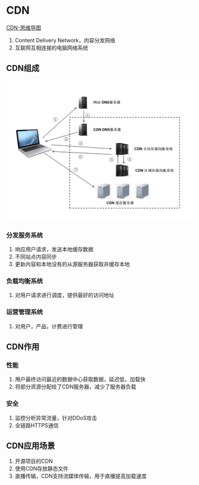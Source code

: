# CDN

[CDN-思维导图](./mind/08-CDN.html)

1. Content Delivery Network，内容分发网络
2. 互联网互相连接的电脑网络系统

## CDN组成

![CDN](assets/08-CDN.png)

### 分发服务系统

1. 响应用户请求，发送本地缓存数据
2. 不同站点内容同步
3. 更新内容和本地没有的从源服务器获取并缓存本地

### 负载均衡系统

1. 对用户请求进行调度，提供最好的访问地址

### 运营管理系统

1. 对用户，产品，计费进行管理

## CDN作用

### 性能

1. 用户最终访问最近的数据中心获取数据，延迟低，加载快
2. 将部分资源分配给了CDN服务器，减少了服务器负载

### 安全

1. 监控分析异常流量，针对DDoS攻击
2. 全链路HTTPS通信

## CDN应用场景

1. 开源项目的CDN
2. 使用CDN存放静态文件
3. 直播传输，CDN支持流媒体传输，用于直播提高加载速度
